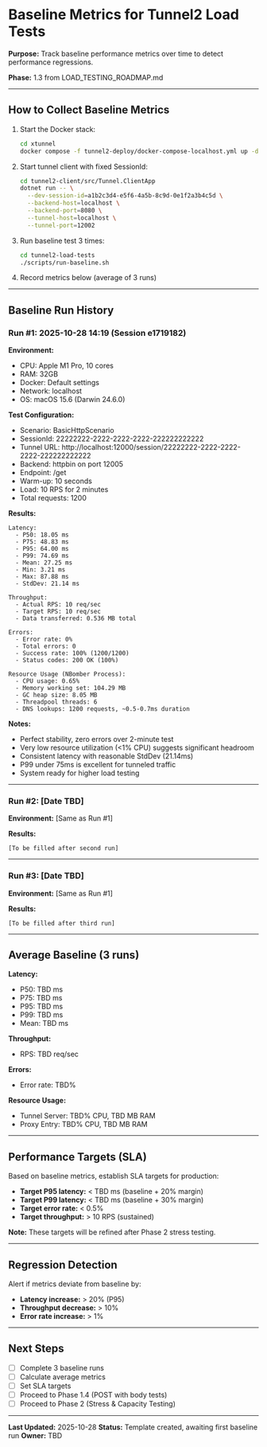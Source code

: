 # Baseline Metrics for Tunnel2 Load Tests

**Purpose:** Track baseline performance metrics over time to detect performance regressions.

**Phase:** 1.3 from LOAD_TESTING_ROADMAP.md

---

## How to Collect Baseline Metrics

1. Start the Docker stack:
   ```bash
   cd xtunnel
   docker compose -f tunnel2-deploy/docker-compose-localhost.yml up -d
   ```

2. Start tunnel client with fixed SessionId:
   ```bash
   cd tunnel2-client/src/Tunnel.ClientApp
   dotnet run -- \
     --dev-session-id=a1b2c3d4-e5f6-4a5b-8c9d-0e1f2a3b4c5d \
     --backend-host=localhost \
     --backend-port=8080 \
     --tunnel-host=localhost \
     --tunnel-port=12002
   ```

3. Run baseline test 3 times:
   ```bash
   cd tunnel2-load-tests
   ./scripts/run-baseline.sh
   ```

4. Record metrics below (average of 3 runs)

---

## Baseline Run History

### Run #1: 2025-10-28 14:19 (Session e1719182)

**Environment:**
- CPU: Apple M1 Pro, 10 cores
- RAM: 32GB
- Docker: Default settings
- Network: localhost
- OS: macOS 15.6 (Darwin 24.6.0)

**Test Configuration:**
- Scenario: BasicHttpScenario
- SessionId: 22222222-2222-2222-2222-222222222222
- Tunnel URL: http://localhost:12000/session/22222222-2222-2222-2222-222222222222
- Backend: httpbin on port 12005
- Endpoint: /get
- Warm-up: 10 seconds
- Load: 10 RPS for 2 minutes
- Total requests: 1200

**Results:**
```
Latency:
  - P50: 18.05 ms
  - P75: 48.83 ms
  - P95: 64.00 ms
  - P99: 74.69 ms
  - Mean: 27.25 ms
  - Min: 3.21 ms
  - Max: 87.88 ms
  - StdDev: 21.14 ms

Throughput:
  - Actual RPS: 10 req/sec
  - Target RPS: 10 req/sec
  - Data transferred: 0.536 MB total

Errors:
  - Error rate: 0%
  - Total errors: 0
  - Success rate: 100% (1200/1200)
  - Status codes: 200 OK (100%)

Resource Usage (NBomber Process):
  - CPU usage: 0.65%
  - Memory working set: 104.29 MB
  - GC heap size: 8.05 MB
  - Threadpool threads: 6
  - DNS lookups: 1200 requests, ~0.5-0.7ms duration
```

**Notes:**
- Perfect stability, zero errors over 2-minute test
- Very low resource utilization (<1% CPU) suggests significant headroom
- Consistent latency with reasonable StdDev (21.14ms)
- P99 under 75ms is excellent for tunneled traffic
- System ready for higher load testing

---

### Run #2: [Date TBD]

**Environment:** [Same as Run #1]

**Results:**
```
[To be filled after second run]
```

---

### Run #3: [Date TBD]

**Environment:** [Same as Run #1]

**Results:**
```
[To be filled after third run]
```

---

## Average Baseline (3 runs)

**Latency:**
- P50: TBD ms
- P75: TBD ms
- P95: TBD ms
- P99: TBD ms
- Mean: TBD ms

**Throughput:**
- RPS: TBD req/sec

**Errors:**
- Error rate: TBD%

**Resource Usage:**
- Tunnel Server: TBD% CPU, TBD MB RAM
- Proxy Entry: TBD% CPU, TBD MB RAM

---

## Performance Targets (SLA)

Based on baseline metrics, establish SLA targets for production:

- **Target P95 latency:** < TBD ms (baseline + 20% margin)
- **Target P99 latency:** < TBD ms (baseline + 30% margin)
- **Target error rate:** < 0.5%
- **Target throughput:** > 10 RPS (sustained)

**Note:** These targets will be refined after Phase 2 stress testing.

---

## Regression Detection

Alert if metrics deviate from baseline by:
- **Latency increase:** > 20% (P95)
- **Throughput decrease:** > 10%
- **Error rate increase:** > 1%

---

## Next Steps

- [ ] Complete 3 baseline runs
- [ ] Calculate average metrics
- [ ] Set SLA targets
- [ ] Proceed to Phase 1.4 (POST with body tests)
- [ ] Proceed to Phase 2 (Stress & Capacity Testing)

---

**Last Updated:** 2025-10-28
**Status:** Template created, awaiting first baseline run
**Owner:** TBD
